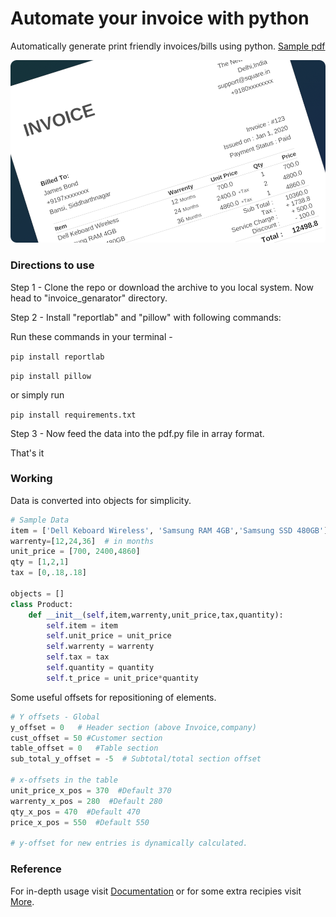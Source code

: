 # Automate your invoice with python

Automatically generate print friendly invoices/bills using python. [Sample pdf](https://github.com/amit9838/invoice_generator/blob/master/sample_invoice.pdf)

<kbd>
<img title="" src="https://github.com/amit9838/invoice_generator/blob/master/Screenshot/sample_invoice.png" alt="" width="724" style = "border-radius:5px;">
</kbd>


### Directions to use

Step 1 - Clone the repo or download the archive to you local system. Now head to "invoice_genarator"  directory.

Step 2 - Install "reportlab" and "pillow" with following commands:

Run these commands in your terminal -

`pip install reportlab`

`pip install pillow`

or simply run

`pip install requirements.txt`

Step 3 - Now feed the data into the pdf.py file in array format.

That's it

### Working

Data is converted into objects for simplicity.

```python
# Sample Data 
item = ['Dell Keboard Wireless', 'Samsung RAM 4GB','Samsung SSD 480GB']
warrenty=[12,24,36]  # in months
unit_price = [700, 2400,4860]
qty = [1,2,1]
tax = [0,.18,.18]

objects = []
class Product:
    def __init__(self,item,warrenty,unit_price,tax,quantity):
        self.item = item
        self.unit_price = unit_price
        self.warrenty = warrenty
        self.tax = tax
        self.quantity = quantity
        self.t_price = unit_price*quantity
```

Some useful offsets for repositioning of elements.

```python
# Y offsets - Global
y_offset = 0   # Header section (above Invoice,company) 
cust_offset = 50 #Customer section
table_offset = 0   #Table section
sub_total_y_offset = -5  # Subtotal/total section offset

# x-offsets in the table
unit_price_x_pos = 370  #Default 370
warrenty_x_pos = 280  #Default 280
qty_x_pos = 470  #Default 470
price_x_pos = 550  #Default 550

# y-offset for new entries is dynamically calculated.
```

### Reference

For in-depth usage visit  [Documentation](https://docs.reportlab.com/reportlab/userguide/ch1_intro/)  or for some extra recipies visit [More](https://www.reportlab.com/dev/docs/).
